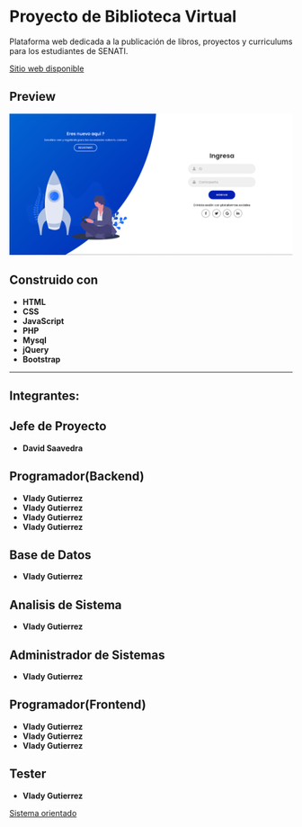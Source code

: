 # Proyecto de Biblioteca Virtual

Plataforma web dedicada a la publicación de libros, proyectos y curriculums para los estudiantes de SENATI.

[Sitio web disponible](https://bibliotecavirtualsen.herokuapp.com/)

## Preview

![Alt text](login.png)

## Construido con
* **HTML**
* **CSS**
* **JavaScript**
* **PHP**
* **Mysql**
* **jQuery**
* **Bootstrap**

---------------------------------

## Integrantes:

## Jefe de Proyecto

* **David Saavedra**

## Programador(Backend)

* **Vlady Gutierrez**
* **Vlady Gutierrez**
* **Vlady Gutierrez**
* **Vlady Gutierrez**

## Base de Datos

* **Vlady Gutierrez**

## Analisis de Sistema

* **Vlady Gutierrez**

## Administrador de Sistemas

* **Vlady Gutierrez**

## Programador(Frontend)

* **Vlady Gutierrez**
* **Vlady Gutierrez**
* **Vlady Gutierrez**

## Tester

* **Vlady Gutierrez**

[Sistema orientado](https://senatipe.sharepoint.com/sites/innovacion/bv/SitePages/Home.aspx)